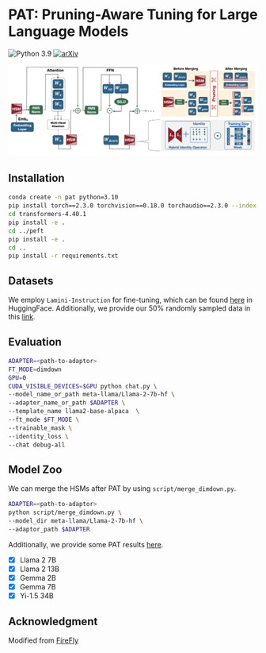 # PAT: Pruning-Aware Tuning for Large Language Models
![Python 3.9](https://img.shields.io/badge/Python-3.9-red)
[![arXiv](https://img.shields.io/badge/arXiv-Paper-<COLOR>.svg)](https://arxiv.org/pdf/2405.16486)

<img src="pat.png"/>

## Installation
```bash
conda create -n pat python=3.10
pip install torch==2.3.0 torchvision==0.18.0 torchaudio==2.3.0 --index-url https://download.pytorch.org/whl/cu118
cd transformers-4.40.1
pip install -e .
cd ../peft
pip install -e .
cd ..
pip install -r requirements.txt
```

## Datasets
We employ `Lamini-Instruction` for fine-tuning, which can be found [here](https://huggingface.co/datasets/MBZUAI/LaMini-instruction) in HuggingFace. Additionally, we provide our 50% randomly sampled data in this [link](https://box.nju.edu.cn/f/76ae99a847d44fb08cfe/).

## Evaluation
```bash
ADAPTER=<path-to-adaptor>
FT_MODE=dimdown
GPU=0
CUDA_VISIBLE_DEVICES=$GPU python chat.py \
--model_name_or_path meta-llama/Llama-2-7b-hf \
--adapter_name_or_path $ADAPTER \
--template_name llama2-base-alpaca  \
--ft_mode $FT_MODE \
--trainable_mask \
--identity_loss \
--chat debug-all
```

## Model Zoo
We can merge the HSMs after PAT by using `script/merge_dimdown.py`.
```bash
ADAPTER=<path-to-adaptor>
python script/merge_dimdown.py \
--model_dir meta-llama/Llama-2-7b-hf \
--adaptor_path $ADAPTER
```
Additionally, we provide some PAT results [here]().
- [x] Llama 2 7B
- [x] Llama 2 13B
- [x] Gemma 2B
- [x] Gemma 7B
- [x] Yi-1.5 34B

## Acknowledgment
Modified from [FireFly](https://github.com/yangjianxin1/Firefly)
